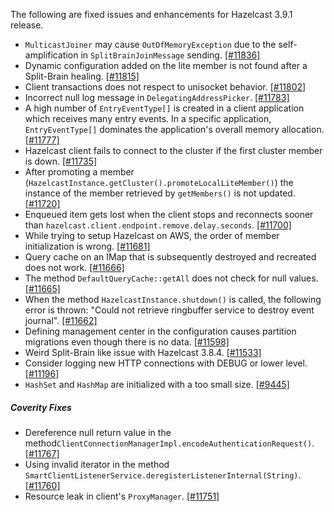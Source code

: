 

The following are fixed issues and enhancements for Hazelcast 3.9.1 release.

- `MulticastJoiner` may cause `OutOfMemoryException` due to the self-amplification in `SplitBrainJoinMessage` sending. [[#11836]](https://github.com/hazelcast/hazelcast/issues/11836)
- Dynamic configuration added on the lite member is not found after a Split-Brain healing. [[#11815]](https://github.com/hazelcast/hazelcast/issues/11815)
- Client transactions does not respect to unisocket behavior. [[#11802]](https://github.com/hazelcast/hazelcast/issues/11802)
- Incorrect null log message in `DelegatingAddressPicker`. [[#11783]](https://github.com/hazelcast/hazelcast/issues/11783)
- A high number of `EntryEventType[]` is created in a client application which receives many entry events. In a specific application, `EntryEventType[]` dominates the application's overall memory allocation. [[#11777]](https://github.com/hazelcast/hazelcast/issues/11777)
- Hazelcast client fails to connect to the cluster if the first cluster member is down. [[#11735]](https://github.com/hazelcast/hazelcast/issues/11735)
- After promoting a member (`HazelcastInstance.getCluster().promoteLocalLiteMember()`) the instance of the member retrieved by `getMembers()` is not updated. [[#11720]](https://github.com/hazelcast/hazelcast/issues/11720)
- Enqueued item gets lost when the client stops and reconnects sooner than `hazelcast.client.endpoint.remove.delay.seconds`. [[#11700]](https://github.com/hazelcast/hazelcast/issues/11700)
- While trying to setup Hazelcast on AWS, the order of member initialization is wrong. [[#11681]](https://github.com/hazelcast/hazelcast/issues/11681)
- Query cache on an IMap that is subsequently destroyed and recreated does not work. [[#11666]](https://github.com/hazelcast/hazelcast/issues/11666)
- The method `DefaultQueryCache::getAll` does not check for null values. [[#11665]](https://github.com/hazelcast/hazelcast/issues/11665)
- When the method `HazelcastInstance.shutdown()` is called, the following error is thrown: "Could not retrieve ringbuffer service to destroy event journal". [[#11662]](https://github.com/hazelcast/hazelcast/issues/11662)
- Defining management center in the configuration causes partition migrations even though there is no data. [[#11598]](https://github.com/hazelcast/hazelcast/issues/11598)
- Weird Split-Brain like issue with Hazelcast 3.8.4. [[#11533]](https://github.com/hazelcast/hazelcast/issues/11533)
- Consider logging new HTTP connections with DEBUG or lower level. [[#11196]](https://github.com/hazelcast/hazelcast/issues/11196)
- `HashSet` and `HashMap` are initialized with a too small size. [[#9445]](https://github.com/hazelcast/hazelcast/issues/9445)




##### Coverity Fixes

- Dereference null return value in the method`ClientConnectionManagerImpl.encodeAuthenticationRequest()`. [[#11767]](https://github.com/hazelcast/hazelcast/issues/11767)
- Using invalid iterator in the method `SmartClientListenerService.deregisterListenerInternal(String)`. [[#11760]](https://github.com/hazelcast/hazelcast/issues/11760)
- Resource leak in client's `ProxyManager`. [[#11751]](https://github.com/hazelcast/hazelcast/issues/11751)
